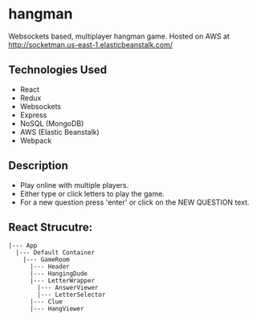 # hangman
Websockets based, multiplayer hangman game. Hosted on AWS at http://socketman.us-east-1.elasticbeanstalk.com/

## Technologies Used
- React
- Redux
- Websockets
- Express
- NoSQL (MongoDB)
- AWS (Elastic Beanstalk)
- Webpack


## Description
- Play online with multiple players.
- Either type or click letters to play the game.
- For a new question press 'enter' or click on the NEW QUESTION text.


## React Strucutre:
```
|--- App
  |--- Default Container
    |--- GameRoom
      |--- Header
      |--- HangingDude
      |--- LetterWrapper
        |--- AnswerViewer
        |--- LetterSelector
      |--- Clue
      |--- HangViewer
```